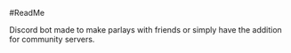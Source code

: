 #ReadMe

Discord bot made to make parlays with friends or simply have the addition for community servers.
